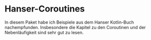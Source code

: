 # Hanser-Coroutines
In diesem Paket habe ich Beispiele aus dem Hanser Kotlin-Buch nachempfunden.
Insbesondere die Kapitel zu den Coroutinen und der Nebenläufigkeit sind sehr 
gut zu lesen.